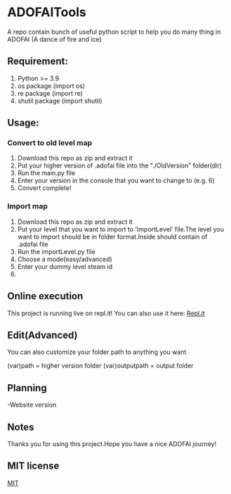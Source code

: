 # ADOFAITools
A repo contain bunch of useful python script to help you do many thing in ADOFAI (A dance of fire and ice)

## Requirement:
1. Python >= 3.9
2. os package (import os)
3. re package (import re)
4. shutil package (import shutil)

## Usage:

### Convert to old level map

1. Download this repo as zip and extract it
2. Put your higher version of .adofai file into the "./OldVersion" folder(dir)
3. Run the main.py file
4. Enter your version in the console that you want to change to (e.g. 6)
5. Convert complete!

### Import map

1. Download this repo as zip and extract it
2. Put your level that you want to import to 'ImportLevel' file.The level you want to import should be in folder format.Inside should contain of .adofai file
3. Run the importLevel.py file
4. Choose a mode(easy/advanced)
5. Enter your dummy level steam id
6. 

## Online execution

This project is running live on repl.it! You can also use it here: [Repl.it](https://replit.com/@sunshinghin3/ConvertToOldVersion)

## Edit(Advanced)

You can also customize your folder path to anything you want

(var)path = higher version folder
(var)outputpath = output folder


## Planning

-Website version

## Notes

Thanks you for using this project.Hope you have a nice ADOFAI journey!

## MIT license

[MIT](./LICENSE)
